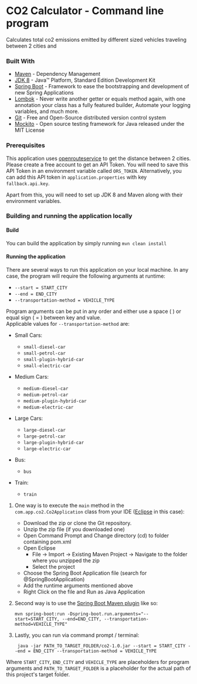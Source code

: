 # CO2 Calculator - Command line program
Calculates total co2 emissions emitted by different sized vehicles traveling between 2 cities and 

### Built With

* [Maven](http://maven.apache.org/) - Dependency Management<br/>
* [JDK 8](https://docs.oracle.com/javase/8/docs/technotes/guides/install/install_overview.html) - Java™ Platform, Standard Edition Development Kit
* [Spring Boot](https://spring.io/projects/spring-boot) - Framework to ease the bootstrapping and development of new Spring Applications<br/>
* [Lombok](https://projectlombok.org/) - Never write another getter or equals method again, with one annotation your class has a fully featured builder, Automate your logging variables, and much more.<br/>
* [Git](https://git-scm.com/) - Free and Open-Source distributed version control system<br/>
* [Mockito](https://site.mockito.org/) - Open source testing framework for Java released under the MIT License

### Prerequisites
This application uses [openrouteservice](https://openrouteservice.org/) to get the distance between 2 cities. 
Please create a free account to get an API Token. You will need to save this API Token in an environment variable called `ORS_TOKEN`.
Alternatively, you can add this API token in `application.properties` with key `fallback.api.key`.

Apart from this, you will need to set up JDK 8 and Maven along with their environment variables.

### Building and running the application locally
#### Build
You can build the application by simply running `mvn clean install`

#### Running the application
There are several ways to run this application on your local machine. 
In any case, the program will require the following arguments at runtime:

* `--start = START_CITY`
* `--end = END_CITY`
* `--transportation-method = VEHICLE_TYPE`

Program arguments can be put in any order and either use a space ( ) or equal sign ( = ) between key and value.<br/>
Applicable values for `--transportation-method` are:

* Small Cars:
   * `small-diesel-car`
   * `small-petrol-car`
   * `small-plugin-hybrid-car`
   * `small-electric-car`
    
* Medium Cars:
   * `medium-diesel-car`
   * `medium-petrol-car`
   * `medium-plugin-hybrid-car`
   * `medium-electric-car`
   
* Large Cars:
   * `large-diesel-car`
   * `large-petrol-car`
   * `large-plugin-hybrid-car`
   * `large-electric-car`
   
* Bus:
   * `bus`
   
* Train:
   * `train`
   

1. One way is to execute the `main` method in the `com.app.co2.Co2Application` class from your IDE ([Eclipse](https://www.eclipse.org/) in this case):
   
   - Download the zip or clone the Git repository.
   - Unzip the zip file (if you downloaded one)
   - Open Command Prompt and Change directory (cd) to folder containing pom.xml
   - Open Eclipse 
      - File -> Import -> Existing Maven Project -> Navigate to the folder where you unzipped the zip
      - Select the project
   - Choose the Spring Boot Application file (search for @SpringBootApplication)
   - Add the runtime arguments mentioned above
   - Right Click on the file and Run as Java Application   
   
2. Second way is to use the [Spring Boot Maven plugin](https://docs.spring.io/spring-boot/docs/current/reference/html/build-tool-plugins-maven-plugin.html) like so:
    ```shell
    mvn spring-boot:run -Dspring-boot.run.arguments="--start=START_CITY, --end=END_CITY, --transportation-method=VEHICLE_TYPE"
    ```
3. Lastly, you can run via command prompt / terminal:
    ```shell
     java -jar PATH_TO_TARGET_FOLDER/co2-1.0.jar --start = START_CITY --end = END_CITY --transportation-method = VEHICLE_TYPE
    ```
Where `START_CITY`, `END_CITY` and `VEHICLE_TYPE` are placeholders for program arguments and `PATH_TO_TARGET_FOLDER` is a placeholder for the actual path of this project's target folder.




